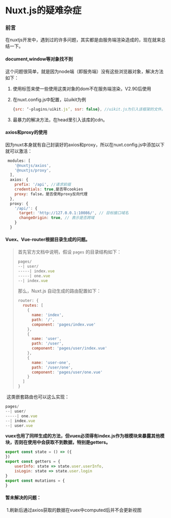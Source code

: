 # Nuxt.js的疑难杂症

### 前言

在nuxtjs开发中，遇到过的许多问题，其实都是由服务端渲染造成的，现在就来总结一下。

#### document,window等对象找不到

这个问题很简单，就是因为node端（即服务端）没有这些浏览器对象，解决方法如下：

1. 使用<no-ssr>标签来使一些使用这类对象的dom不在服务端渲染，V2.90后使用<client-only>

2. 在nuxt.config.js中配置，以uikit为例

   ```javascript
   {src: ‘~plugins/uikit.js’, ssr: false}, //uikit.js为引入该框架的文件。
   ```

3. 最暴力的解决方法，在head里引入该库的cdn。

#### axios和proxy的使用

因为nuxt本身就有自己封装好的axios和proxy，所以在nuxt.config.js中添加以下就可以激活：

```javascript
 modules: [
    '@nuxtjs/axios',
    '@nuxtjs/proxy',
  ],
  axios: {
    prefix: '/api', //请求前缀
    credentials: true,是否带cookies
    proxy: false，是否使用proxy反向代理
  },
  proxy: {
    '/api/': {
      target: 'http://127.0.0.1:10086/', // 目标接口域名
      changeOrigin: true, // 表示是否跨域
    }
  }
```

#### Vuex、Vue-router根据目录生成的问题。

> 首先官方文档中说明，假设 `pages` 的目录结构如下：
>
> ```javascript
> pages/
> --| user/
> -----| index.vue
> -----| one.vue
> --| index.vue
> ```
>
> 那么，Nuxt.js 自动生成的路由配置如下：
>
> ```javascript
> router: {
>   routes: [
>     {
>       name: 'index',
>       path: '/',
>       component: 'pages/index.vue'
>     },
>     {
>       name: 'user',
>       path: '/user',
>       component: 'pages/user/index.vue'
>     },
>     {
>       name: 'user-one',
>       path: '/user/one',
>       component: 'pages/user/one.vue'
>     }
>   ]
> }
> ```

​	这类嵌套路由也可以这么实现：

```javascript
pages/
--| user/
-----| one.vue
--| index.vue
--| user.vue
```

​	**vuex也用了同样生成的方法，但vuex必须得有index.js作为根模块来暴露其他模块，否则在使用中会获取不到数据，特别是getters。**

```javascript
export const state = () => ({
})
export const getters = {
    userInfo: state => state.user.userInfo,
    isLogin: state => state.user.login
}
export const mutations = {
}
```

#### 暂未解决的问题：

​	1.刷新后通过axios获取的数据在vuex中computed后并不会更新视图

